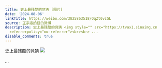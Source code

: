 ```yaml
---
title: 史上最残酷的竞猜 [图片]
date: '2024-08-06'
linkTitle: https://weibo.com/3825863518/OqZt0vzGL
source: 正宗毒奶菇的微博
description: 史上最残酷的竞猜 <img style="" src="https://tvax1.sinaimg.cn/large/e40a0b5egy1hsdz5r6f0mj20gg04vmyr.jpg"
  referrerpolicy="no-referrer"><br><br> ...
disable_comments: true
---
```

史上最残酷的竞猜 <img style="" src="https://tvax1.sinaimg.cn/large/e40a0b5egy1hsdz5r6f0mj20gg04vmyr.jpg" referrerpolicy="no-referrer"><br><br> ...